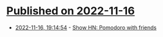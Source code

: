 # [Published on 2022-11-16](index.md)

* [2022-11-16, 19:14:54](https://news.ycombinator.com/item?id=33628831) - [Show HN: Pomodoro with friends](https://pomochat.com)
